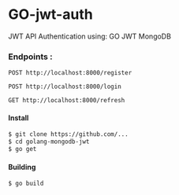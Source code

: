 # GO-jwt-auth
JWT API Authentication using:
 GO
 JWT
 MongoDB

### Endpoints : 
```
POST http://localhost:8000/register
```

```
POST http://localhost:8000/login
```

```
GET http://localhost:8000/refresh
```

#### Install
```sh
$ git clone https://github.com/...
$ cd golang-mongodb-jwt
$ go get
```
#### Building 
```sh
$ go build
```